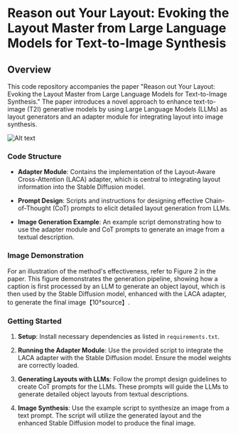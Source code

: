# Reason out Your Layout: Evoking the Layout Master from Large Language Models for Text-to-Image Synthesis

## Overview

This code repository accompanies the paper "Reason out Your Layout: Evoking the Layout Master from Large Language Models for Text-to-Image Synthesis." The paper introduces a novel approach to enhance text-to-image (T2I) generative models by using Large Language Models (LLMs) as layout generators and an adapter module for integrating layout into image synthesis. 

![Alt text](https://github.com/Xiaohui9607/LLM_layout_generator/assets/pre_vis.png)


### Code Structure

- **Adapter Module**: Contains the implementation of the Layout-Aware Cross-Attention (LACA) adapter, which is central to integrating layout information into the Stable Diffusion model.

- **Prompt Design**: Scripts and instructions for designing effective Chain-of-Thought (CoT) prompts to elicit detailed layout generation from LLMs.

- **Image Generation Example**: An example script demonstrating how to use the adapter module and CoT prompts to generate an image from a textual description.

### Image Demonstration

For an illustration of the method's effectiveness, refer to Figure 2 in the paper. This figure demonstrates the generation pipeline, showing how a caption is first processed by an LLM to generate an object layout, which is then used by the Stable Diffusion model, enhanced with the LACA adapter, to generate the final image【10†source】.

### Getting Started

1. **Setup**: Install necessary dependencies as listed in `requirements.txt`.

2. **Running the Adapter Module**: Use the provided script to integrate the LACA adapter with the Stable Diffusion model. Ensure the model weights are correctly loaded.

3. **Generating Layouts with LLMs**: Follow the prompt design guidelines to create CoT prompts for the LLMs. These prompts will guide the LLMs to generate detailed object layouts from textual descriptions.

4. **Image Synthesis**: Use the example script to synthesize an image from a text prompt. The script will utilize the generated layout and the enhanced Stable Diffusion model to produce the final image.
